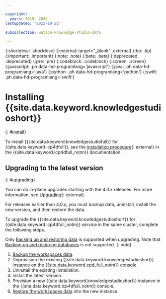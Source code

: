 ```yaml
---

copyright:
  years: 2019, 2022
lastupdated: "2022-10-21"

subcollection: watson-knowledge-studio-data

---
```


{:shortdesc: .shortdesc}
{:external: target="_blank" .external}
{:tip: .tip}
{:important: .important}
{:note: .note}
{:beta: .beta}
{:deprecated: .deprecated}
{:pre: .pre}
{:codeblock: .codeblock}
{:screen: .screen}
{:javascript: .ph data-hd-programlang='javascript'}
{:java: .ph data-hd-programlang='java'}
{:python: .ph data-hd-programlang='python'}
{:swift: .ph data-hd-programlang='swift'}

# Installing {{site.data.keyword.knowledgestudioshort}}
{: #install}

To install {{site.data.keyword.knowledgestudiofull}} for {{site.data.keyword.icp4dfull}}, see the [installation procedure](https://www.ibm.com/docs/en/cloud-paks/cp-data/4.5.x/svc-wks/knowledge-studio-install-overview.html){: external} in the {{site.data.keyword.icp4dfull_notm}} documentation.

## Upgrading to the latest version
{: #upgrading}

You can do in-place upgrades starting with the 4.0.x releases. For more information, see [Upgrading](https://www.ibm.com/docs/en/cloud-paks/cp-data/4.5.x/svc-wks/knowledge-studio-upgrade.html){: external}.

For releases earlier than 4.0.x, you must backup data, uninstall, install the new version, and then restore the data.

To upgrade the {{site.data.keyword.knowledgestudioshort}} for {{site.data.keyword.icp4dfull_notm}} service in the same cluster, complete the following steps.

Only [Backing up and restoring data](/docs/watson-knowledge-studio-data?topic=watson-knowledge-studio-data-backup-restore) is supported when upgrading. Note that [Backing up and restoring databases](/docs/watson-knowledge-studio-data?topic=watson-knowledge-studio-data-backup-restore-databases) is not supported.
{: note}

1.  [Backup the workspaces data](/docs/watson-knowledge-studio-data?topic=watson-knowledge-studio-data-backup-restore).
1.  Deprovision the existing {{site.data.keyword.knowledgestudioshort}} instance on the {{site.data.keyword.cpd_full_notm}} console.
1.  Uninstall the existing installation. 
1.  Install the latest version.
1.  Provision a new {{site.data.keyword.knowledgestudioshort}} instance in the {{site.data.keyword.icp4dfull_notm}} console.
1.  [Restore the workspaces data](/docs/watson-knowledge-studio-data?topic=watson-knowledge-studio-data-backup-restore) into the new instance.
